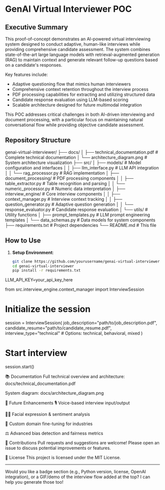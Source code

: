 # GenAI Virtual Interviewer POC

## Executive Summary

This proof-of-concept demonstrates an AI-powered virtual interviewing system designed to conduct adaptive, human-like interviews while providing comprehensive candidate assessment. The system combines state-of-the-art large language models with retrieval-augmented generation (RAG) to maintain context and generate relevant follow-up questions based on a candidate's responses.

Key features include:

-   Adaptive questioning flow that mimics human interviewers
-   Comprehensive context retention throughout the interview process
-   PDF processing capabilities for extracting and utilizing structured data
-   Candidate response evaluation using LLM-based scoring
-   Scalable architecture designed for future multimodal integration

This POC addresses critical challenges in both AI-driven interviewing and document processing, with a particular focus on maintaining natural conversational flow while providing objective candidate assessment.

## Repository Structure

genai-virtual-interviewer/ ├── docs/ │ ├── technical_documentation.pdf # Complete technical documentation │ └── architecture_diagram.png # System architecture visualization ├── src/ │ ├── models/ # Model configuration and interfaces │ │ ├── llm_interface.py # LLM API integration │ │ └── rag_processor.py # RAG implementation │ ├── document_processing/ # PDF processing components │ │ ├── table_extractor.py # Table recognition and parsing │ │ └── numeric_processor.py # Numeric data interpretation │ ├── interview_engine/ # Core interview components │ │ ├── context_manager.py # Interview context tracking │ │ ├── question_generator.py # Adaptive question generation │ │ └── response_evaluator.py # Candidate response evaluation │ └── utils/ # Utility functions │ ├── prompt_templates.py # LLM prompt engineering templates │ └── data_schemas.py # Data models for system components ├── requirements.txt # Project dependencies └── README.md # This file

## How to Use

1. **Setup Environment**:
    ```bash
    git clone https://github.com/yourusername/genai-virtual-interviewer.git
    cd genai-virtual-interviewer
    pip install -r requirements.txt
    ```

LLM_API_KEY=your_api_key_here

from src.interview_engine.context_manager import InterviewSession

# Initialize the session

session = InterviewSession(
job_description="path/to/job_description.pdf",
candidate_resume="path/to/candidate_resume.pdf",
interview_type="technical" # Options: technical, behavioral, mixed
)

# Start interview

session.start()

📚 Documentation
Full technical overview and architecture: docs/technical_documentation.pdf

System diagram: docs/architecture_diagram.png

🔭 Future Enhancements
🎙️ Voice-based interview input/output

🧑‍💼 Facial expression & sentiment analysis

🧠 Custom domain fine-tuning for industries

⚖️ Advanced bias detection and fairness metrics

🤝 Contributions
Pull requests and suggestions are welcome! Please open an issue to discuss potential improvements or features.

📄 License
This project is licensed under the MIT License.

---

Would you like a badge section (e.g., Python version, license, OpenAI integration), or a GIF/demo of the interview flow added at the top? I can help you generate those too!
